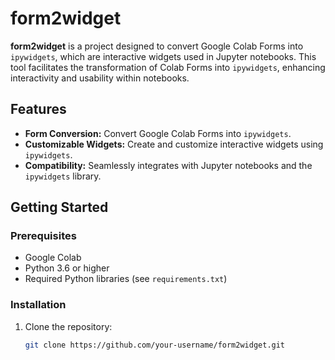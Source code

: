 # form2widget

**form2widget** is a project designed to convert Google Colab Forms into `ipywidgets`, which are interactive widgets used in Jupyter notebooks. This tool facilitates the transformation of Colab Forms into `ipywidgets`, enhancing interactivity and usability within notebooks.

## Features

- **Form Conversion:** Convert Google Colab Forms into `ipywidgets`.
- **Customizable Widgets:** Create and customize interactive widgets using `ipywidgets`.
- **Compatibility:** Seamlessly integrates with Jupyter notebooks and the `ipywidgets` library.

## Getting Started

### Prerequisites

- Google Colab
- Python 3.6 or higher
- Required Python libraries (see `requirements.txt`)

### Installation

1. Clone the repository:

   ```bash
   git clone https://github.com/your-username/form2widget.git
   ```

